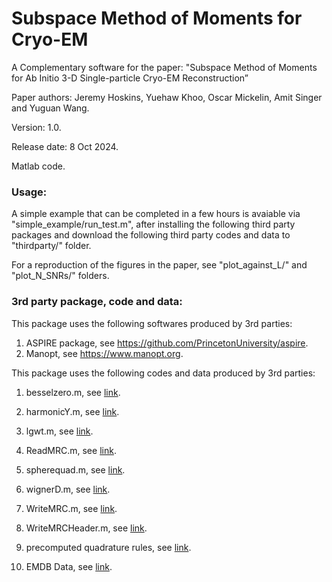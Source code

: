 # Subspace Method of Moments for Cryo-EM

A Complementary software for the paper: "Subspace Method of Moments for  Ab Initio 3-D Single-particle Cryo-EM Reconstruction”

Paper authors: Jeremy Hoskins, Yuehaw Khoo, Oscar Mickelin, Amit Singer and Yuguan Wang.

Version: 1.0.

Release date: 8 Oct 2024.

Matlab code.

### Usage:

A simple example that can be completed in a few hours is avaiable via "simple_example/run_test.m", after installing the following third party packages and download the following third party codes and data to "thirdparty/" folder.  

For a reproduction of the figures in the paper, see "plot_against_L/" and "plot_N_SNRs/" folders.

### 3rd party package, code and data:

This package uses the following softwares produced by 3rd parties:
1.	ASPIRE package, see https://github.com/PrincetonUniversity/aspire. 
2.	Manopt, see https://www.manopt.org.  

This package uses the following codes and data produced by 3rd parties:
1.	besselzero.m,		  see	[link](https://github.com/jinwar/matnoise/blob/master/besselzero.m).

2.	harmonicY.m,		  see [link](https://github.com/jmontalt/harmonicY/blob/master/harmonicY.m).

3.	lgwt.m,		  see [link](https://www.mathworks.com/matlabcentral/fileexchange/4540-legendre-gauss-quadrature-weights-and-nodes).

4.	ReadMRC.m,		  see [link](https://github.com/nogaleslab/FreeHand/blob/master/ReadMRC.m).

5.	spherequad.m,		  see [link](https://people.sc.fsu.edu/~jburkardt/m_src/sphere_quad/sphere_quad.html).

6.	wignerD.m,		  see [link](https://viewer.mathworks.com/?viewer=plain_code&url=https%3A%2F%2Fwww.mathworks.com%2Fmatlabcentral%2Fmlc-downloads%2Fdownloads%2Fe5a37c32-4a80-11e4-9553-005056977bd0%2Fdea46a4f-38b6-68b6-2990-f52999540413%2Ffiles%2FwignerD.m&embed=web).

7.	WriteMRC.m,		  see [link](https://viewer.mathworks.com/?viewer=plain_code&url=https%3A%2F%2Fch.mathworks.com%2Fmatlabcentral%2Fmlc-downloads%2Fdownloads%2Fe56f34df-4a80-11e4-9553-005056977bd0%2Fe5f1844b-3976-4384-be1d-b237e1f44f1c%2Ffiles%2FEMIODist2%2FWriteMRC.m&embed=web).

8.	WriteMRCHeader.m,		  see [link](https://viewer.mathworks.com/?viewer=plain_code&url=https%3A%2F%2Fnl.mathworks.com%2Fmatlabcentral%2Fmlc-downloads%2Fdownloads%2Fsubmissions%2F50091%2Fversions%2F3%2Fcontents%2FUtils%2FwriteMRCHeader.m&embed=web).

9.	precomputed quadrature rules,		  see [link](https://www-user.tu-chemnitz.de/~potts/workgroup/graef/quadrature/index.php.en).

10.	EMDB Data,    see [link](https://www.ebi.ac.uk/emdb/EMD-34948). 
